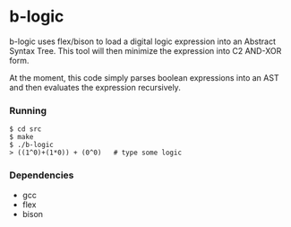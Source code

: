 # b-logic
b-logic uses flex/bison to load a digital logic expression into an Abstract Syntax Tree. This tool will then minimize the expression into C2 AND-XOR form.

At the moment, this code simply parses boolean expressions into an AST and then evaluates the expression recursively.

### Running
```shell
$ cd src
$ make
$ ./b-logic
> ((1^0)+(1*0)) + (0^0)   # type some logic
```

### Dependencies
* gcc
* flex
* bison
